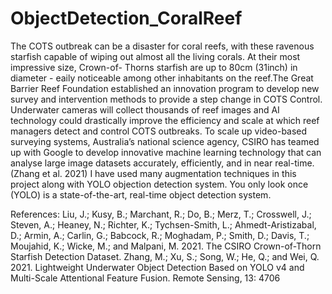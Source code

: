 # ObjectDetection_CoralReef

The COTS outbreak can be a disaster for coral reefs, with these ravenous starfish capable of wiping out almost all the living corals. At their most impressive size, Crown-of-
Thorns starfish are up to 80cm (31inch) in diameter - eaily noticeable among other inhabitants on the reef.The Great Barrier Reef Foundation established an innovation program
to develop new survey and intervention methods to provide a step change in COTS Control. Underwater cameras will collect thousands of reef images and AI technology could drastically improve the efficiency and scale at which reef
managers detect and control COTS outbreaks. To scale up video-based surveying systems, Australia’s national science agency, CSIRO has teamed up with Google to develop innovative machine learning technology that can
analyse large image datasets accurately, efficiently, and in near real-time. (Zhang et al. 2021) I have used many augmentation techniques in this project along with YOLO objection detection system. You only look once (YOLO) is a state-of-the-art,
real-time object detection system. 

References: 
Liu, J.; Kusy, B.; Marchant, R.; Do, B.; Merz, T.; Crosswell,
J.; Steven, A.; Heaney, N.; Richter, K.; Tychsen-Smith, L.;
Ahmedt-Aristizabal, D.; Armin, A.; Carlin, G.; Babcock, R.;
Moghadam, P.; Smith, D.; Davis, T.; Moujahid, K.; Wicke,
M.; and Malpani, M. 2021. The CSIRO Crown-of-Thorn
Starfish Detection Dataset.
Zhang, M.; Xu, S.; Song, W.; He, Q.; and Wei, Q. 2021.
Lightweight Underwater Object Detection Based on YOLO
v4 and Multi-Scale Attentional Feature Fusion. Remote
Sensing, 13: 4706
